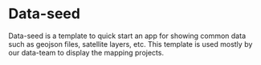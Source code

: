 # Data-seed

Data-seed is a template to quick start an app for showing common data such as geojson files, satellite layers, etc. This template is used mostly by our data-team to display the mapping projects.